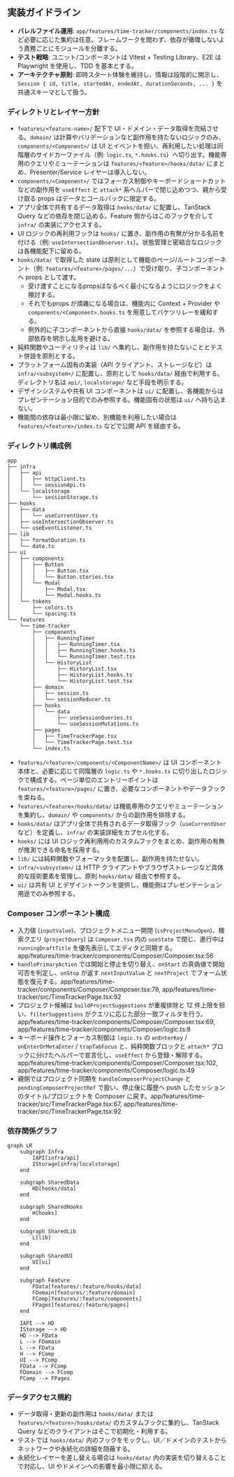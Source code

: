 ## 実装ガイドライン
- **バレルファイル運用**: `app/features/time-tracker/components/index.ts` など必要に応じた集約は任意。フレームワークを問わず、依存が循環しないよう責務ごとにモジュールを分離する。
- **テスト戦略**: ユニット/コンポーネントは Vitest + Testing Library、E2E は Playwright を使用し、TDD を基本とする。
- **アーキテクチャ原則**: 即時スタート体験を維持し、情報は段階的に開示し、`Session { id, title, startedAt, endedAt, durationSeconds, ... }` を共通スキーマとして扱う。

### ディレクトリとレイヤー方針
- `features/<feature-name>/` 配下で UI・ドメイン・データ取得を完結させる。`domain/` は計算やバリデーションなど副作用を持たないロジックのみ、`components/<Component>/` は UI とイベントを担い、再利用したい処理は同階層のサイドカーファイル（例: `logic.ts`, `*.hooks.ts`）へ切り出す。機能専用のクエリやミューテーションは `features/<feature>/hooks/data/` にまとめ、Presenter/Service レイヤーは導入しない。
- `components/<Component>/` ではフォーカス制御やキーボードショートカットなどの副作用を `useEffect` と `attach*` 系ヘルパーで閉じ込めつつ、親から受け取る props はデータとコールバックに限定する。
- アプリ全体で共有するデータ取得は `hooks/data/` に配置し、TanStack Query などの依存を閉じ込める。Feature 側からはこのフックを介して `infra/` の実装にアクセスする。
- UI ロジックの再利用フックは `hooks/` に置き、副作用の有無が分かる名前を付ける（例: `useIntersectionObserver.ts`）。状態管理と密結合なロジックは各機能配下に留める。
- `hooks/data/` で取得した state は原則として機能のページ/ルートコンポーネント（例: `features/<feature>/pages/...`）で受け取り、子コンポーネントへ props として渡す。
  - 受け渡すことになるpropsはなるべく最小になるようにロジックをよく検討する。
  - それでもprops が煩雑になる場合は、機能内に Context + Provider や `components/<Component>.hooks.ts` を用意してバケツリレーを緩和する。
  - 例外的に子コンポーネントから直接 `hooks/data/` を参照する場合は、外部依存を明示し乱用を避ける。
- 純粋関数やユーティリティは `lib/` へ集約し、副作用を持たないこととテスト併設を原則とする。
- プラットフォーム固有の実装（API クライアント、ストレージなど）は `infra/<subsystem>/` に配置し、原則として `hooks/data/` 経由で利用する。ディレクトリ名は `api/`, `localstorage/` など手段を明示する。
- デザインシステムや共有 UI コンポーネントは `ui/` に配置し、各機能からはプレゼンテーション目的でのみ参照する。機能固有の状態は `ui/` へ持ち込まない。
- 機能間の依存は最小限に留め、別機能を利用したい場合は `features/<feature>/index.ts` などで公開 API を経由する。

### ディレクトリ構成例
```
app
├── infra
│   ├── api
│   │   ├── httpClient.ts
│   │   └── sessionApi.ts
│   └── localstorage
│       └── sessionStorage.ts
├── hooks
│   ├── data
│   │   └── useCurrentUser.ts
│   ├── useIntersectionObserver.ts
│   └── useEventListener.ts
├── lib
│   ├── formatDuration.ts
│   └── date.ts
├── ui
│   ├── components
│   │   ├── Button
│   │   │   ├── Button.tsx
│   │   │   └── Button.stories.tsx
│   │   └── Modal
│   │       ├── Modal.tsx
│   │       └── Modal.hooks.ts
│   └── tokens
│       ├── colors.ts
│       └── spacing.ts
└── features
    └── time-tracker
        ├── components
        │   ├── RunningTimer
        │   │   ├── RunningTimer.tsx
        │   │   ├── RunningTimer.hooks.ts
        │   │   └── RunningTimer.test.tsx
        │   └── HistoryList
        │       ├── HistoryList.tsx
        │       ├── HistoryList.hooks.ts
        │       └── HistoryList.test.tsx
        ├── domain
        │   ├── session.ts
        │   └── sessionReducer.ts
        ├── hooks
        │   └── data
        │       ├── useSessionQueries.ts
        │       └── useSessionMutations.ts
        ├── pages
        │   ├── TimeTrackerPage.tsx
        │   └── TimeTrackerPage.test.tsx
        └── index.ts
```
- `features/<feature>/components/<ComponentName>/` は UI コンポーネント本体と、必要に応じて同階層の `logic.ts` や `*.hooks.ts` に切り出したロジックで構成する。ページ単位のエントリーポイントは `features/<feature>/pages/` に置き、必要なコンポーネントやデータフックを束ねる。
- `features/<feature>/hooks/data/` は機能専用のクエリやミューテーションを集約し、`domain/` や `components/` からの副作用を排除する。
- `hooks/data/` はアプリ全体で共有されるデータ取得フック（`useCurrentUser` など）を定義し、`infra/` の実装詳細をカプセル化する。
- `hooks/` には UI ロジック再利用用のカスタムフックをまとめ、副作用の有無が推測できる命名を採用する。
- `lib/` には純粋関数やフォーマッタを配置し、副作用を持たせない。
- `infra/<subsystem>/` は HTTP クライアントやブラウザストレージなど具体的な技術要素を管理し、原則 `hooks/data/` 経由で参照する。
- `ui/` は共有 UI とデザイントークンを提供し、機能側はプレゼンテーション用途でのみ参照する。

### Composer コンポーネント構成
- 入力値 (`inputValue`)、プロジェクトメニュー開閉 (`isProjectMenuOpen`)、検索クエリ (`projectQuery`) は `Composer.tsx` 内の `useState` で閉じ、進行中は `runningDraftTitle` を優先表示してエディタと同期する。app/features/time-tracker/components/Composer/Composer.tsx:56
- `handlePrimaryAction` では開始と停止を切り替え、`onStart` の真偽値で開始可否を判定し、`onStop` が返す `nextInputValue` と `nextProject` でフォーム状態を復元する。app/features/time-tracker/components/Composer/Composer.tsx:78, app/features/time-tracker/src/TimeTrackerPage.tsx:92
- プロジェクト候補は `buildProjectSuggestions` が重複排除と 12 件上限を担い、`filterSuggestions` がクエリに応じた部分一致フィルタを行う。app/features/time-tracker/components/Composer/Composer.tsx:69, app/features/time-tracker/components/Composer/logic.ts:8
- キーボード操作とフォーカス制御は `logic.ts` の `onEnterKey` / `onEnterOrMetaEnter` / `trapTabFocus` と、純粋関数ブロックと `attach*` ブロックに分けたヘルパーで宣言化し、`useEffect` から登録・解除する。app/features/time-tracker/components/Composer/Composer.tsx:102, app/features/time-tracker/components/Composer/logic.ts:49
- 親側ではプロジェクト同期を `handleComposerProjectChange` と `pendingComposerProjectRef` で扱い、停止後に履歴へ push したセッションのタイトル/プロジェクトを Composer に戻す。app/features/time-tracker/src/TimeTrackerPage.tsx:67, app/features/time-tracker/src/TimeTrackerPage.tsx:92

### 依存関係グラフ
```mermaid
graph LR
    subgraph Infra
        IAPI[infra/api]
        IStorage[infra/localstorage]
    end

    subgraph SharedData
        HD[hooks/data]
    end

    subgraph SharedHooks
        H[hooks]
    end

    subgraph SharedLib
        L[lib]
    end

    subgraph SharedUI
        UI[ui]
    end

    subgraph Feature
        FData[features/:feature/hooks/data]
        FDomain[features/:feature/domain]
        FComp[features/:feature/components]
        FPages[features/:feature/pages]
    end

    IAPI --> HD
    IStorage --> HD
    HD --> FData
    L --> FDomain
    L --> FData
    H --> FComp
    UI --> FComp
    FData --> FComp
    FDomain --> FComp
    FComp --> FPages
```

### データアクセス規約
- データ取得・更新の副作用は `hooks/data/` または `features/<feature>/hooks/data/` のカスタムフックに集約し、TanStack Query などのクライアントはそこで初期化・利用する。
- テストでは `hooks/data/` 内のフックをモックし、UI／ドメインのテストからネットワークや永続化の詳細を隠蔽する。
- 永続化レイヤーを差し替える場合は `hooks/data/` 内の実装を切り替えることで対応し、UI やドメインへの影響を最小限に抑える。
